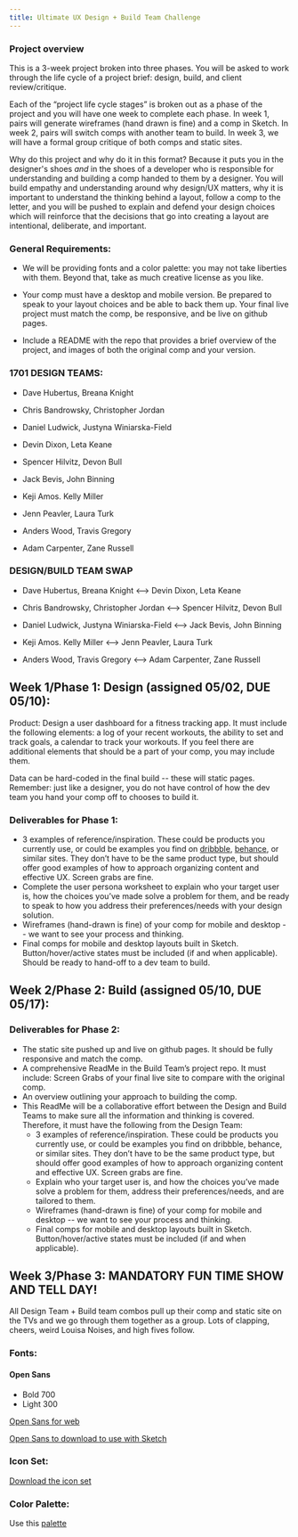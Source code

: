 ```yaml
---
title: Ultimate UX Design + Build Team Challenge
---
```


### Project overview

This is a 3-week project broken into three phases. You will be asked to work through the life cycle of a project brief: design, build, and client review/critique.

Each of the “project life cycle stages” is broken out as a phase of the project and you will have one week to complete each phase. In week 1, pairs will generate wireframes (hand drawn is fine) and a comp in Sketch. In week 2, pairs will switch comps with another team to build. In week 3, we will have a formal group critique of both comps and static sites.

Why do this project and why do it in this format? Because it puts you in the designer's shoes _and_ in the shoes of a developer who is responsible for understanding and building a comp handed to them by a designer. You will build empathy and understanding around why design/UX matters, why it is important to understand the thinking behind a layout, follow a comp to the letter, and you will be pushed to explain and defend your design choices which will reinforce that the decisions that go into creating a layout are intentional, deliberate, and important.

### General Requirements:

- We will be providing fonts and a color palette: you may not take liberties with them. Beyond that, take as much creative license as you like.

 - Your comp must have a desktop and mobile version. Be prepared to speak to your layout choices and be able to back them up.
Your final live project must match the comp, be responsive, and be live on github pages.

 - Include a README with the repo that provides a brief overview of the project, and images of both the original comp and your version.

### 1701 DESIGN TEAMS:

* Dave Hubertus, Breana Knight

* Chris Bandrowsky, Christopher Jordan

* Daniel Ludwick, Justyna Winiarska-Field

* Devin Dixon, Leta Keane

* Spencer Hilvitz, Devon Bull

* Jack Bevis, John Binning

* Keji Amos. Kelly Miller

* Jenn Peavler, Laura Turk

* Anders Wood, Travis Gregory

* Adam Carpenter, Zane Russell

### DESIGN/BUILD TEAM SWAP

* Dave Hubertus, Breana Knight <--> Devin Dixon, Leta Keane

* Chris Bandrowsky, Christopher Jordan <--> Spencer Hilvitz, Devon Bull

* Daniel Ludwick, Justyna Winiarska-Field <--> Jack Bevis, John Binning

* Keji Amos. Kelly Miller <--> Jenn Peavler, Laura Turk

* Anders Wood, Travis Gregory <--> Adam Carpenter, Zane Russell


## Week 1/Phase 1: Design (assigned 05/02, DUE 05/10):

Product: Design a user dashboard for a fitness tracking app. It must include the following elements: a log of your recent workouts, the ability to set and track goals, a calendar to track your workouts. If you feel there are additional elements that should be a part of your comp, you may include them.

Data can be hard-coded in the final build -- these will static pages. Remember: just like a designer, you do not have control of how the dev team you hand your comp off to chooses to build it.

### Deliverables for Phase 1:

 - 3 examples of reference/inspiration. These could be products you currently use, or could be examples you find on [dribbble](https://dribbble.com/), [behance](https://www.behance.net/), or similar sites. They don’t have to be the same product type, but should offer good examples of how to approach organizing content and effective UX. Screen grabs are fine.
 - Complete the user persona worksheet to explain who your target user is, how the choices you’ve made solve a problem for them, and be ready to speak to how you address their preferences/needs with your design solution.
 - Wireframes (hand-drawn is fine) of your comp for mobile and desktop -- we want to see your process and thinking.
 - Final comps for mobile and desktop layouts built in Sketch. Button/hover/active states must be included (if and when applicable). Should be ready to hand-off to a dev team to build.

## Week 2/Phase 2: Build (assigned 05/10, DUE 05/17):

### Deliverables for Phase 2:

- The static site pushed up and live on github pages. It should be fully responsive and match the comp.
- A comprehensive ReadMe in the Build Team’s project repo. It must include:
Screen Grabs of your final live site to compare with the original comp.
- An overview outlining your approach to building the comp.
- This ReadMe will be a collaborative effort between the Design and Build Teams to make sure all the information and thinking is covered. Therefore, it must have the following from the Design Team:
  - 3 examples of reference/inspiration. These could be products you currently use, or could be examples you find on dribbble, behance, or similar sites. They don’t have to be the same product type, but should offer good examples of how to approach organizing content and effective UX. Screen grabs are fine.
  - Explain who your target user is, and how the choices you’ve made solve a problem for them, address their preferences/needs, and are tailored to them.
  - Wireframes (hand-drawn is fine) of your comp for mobile and desktop -- we want to see your process and thinking.
  - Final comps for mobile and desktop layouts built in Sketch. Button/hover/active states must be included (if and when applicable).


## Week 3/Phase 3: MANDATORY FUN TIME SHOW AND TELL DAY!

All Design Team + Build team combos pull up their comp and static site on the TVs and we go through them together as a group. Lots of clapping, cheers, weird Louisa Noises, and high fives follow.


### Fonts:

#### Open Sans

- Bold 700
- Light 300

[Open Sans for web](https://fonts.google.com/specimen/Open+Sans)

[Open Sans to download to use with Sketch](https://drive.google.com/drive/folders/0B_lPnjyMN6-CSzF5bGVpZXJPM2s?usp=sharing)

### Icon Set:

[Download the icon set](https://www.sketchappsources.com/free-source/2039-basic-icons-sketch-freebie-resource.html)

### Color Palette:

Use this [palette](https://coolors.co/b8d8d8-7a9e9f-4f6367-eef5db-fe5f55)
